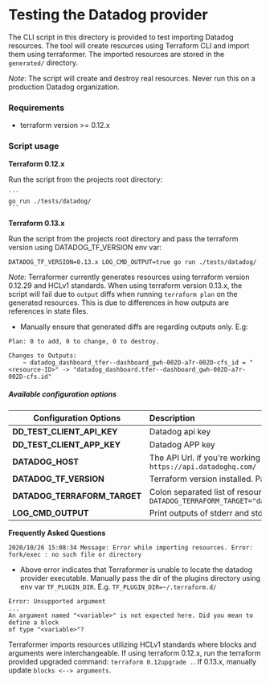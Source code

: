 # Testing the Datadog provider 

The CLI script in this directory is provided to test importing Datadog resources. The tool will create resources using Terraform CLI and import them using terraformer. The imported resources are stored in the `generated/` directory.

_Note_: The script will create and destroy real resources. Never run this on a production Datadog organization.

### Requirements 
* terraform version >= 0.12.x

### Script usage

**Terraform 0.12.x**

   Run the script from the projects root directory:
    
    ```
    go run ./tests/datadog/
    ``` 

**Terraform 0.13.x**

Run the script from the projects root directory and pass the terraform version using DATADOG_TF_VERSION env var:

```
DATADOG_TF_VERSION=0.13.x LOG_CMD_OUTPUT=true go run ./tests/datadog/
```
_Note:_ Terraformer currently generates resources using terraform version 0.12.29 and HCLv1 standards. When using terraform version 0.13.x, the script will fail due to `output` diffs when running `terraform plan` on the generated resources. This is due to differences in how outputs are references in state files.
   
- Manually ensure that generated diffs are regarding outputs only. E.g:
   
```
Plan: 0 to add, 0 to change, 0 to destroy.

Changes to Outputs:
    ~ datadog_dashboard_tfer--dashboard_gwh-002D-a7r-002D-cfs_id = "<resource-ID>" -> "datadog_dashboard.tfer--dashboard_gwh-002D-a7r-002D-cfs.id"
```

##### Available configuration options

| Configuration Options     | Description        |
| -------------             |:-------------      |
| **DD_TEST_CLIENT_API_KEY**    | Datadog api key      |
| **DD_TEST_CLIENT_APP_KEY**    | Datadog APP key      |
| **DATADOG_HOST**              | The API Url. if you're working with "EU" version of Datadog, use `https://api.datadoghq.eu/`. Default: `https://api.datadoghq.com/`      |
| **DATADOG_TF_VERSION**        | Terraform version installed. Pass the terraform version number if using Terraform version >= 0.13.x      |
| **DATADOG_TERRAFORM_TARGET**    | Colon separated list of resource addresses to [target](https://www.terraform.io/docs/commands/plan.html#resource-targeting). Example: `DATADOG_TERRAFORM_TARGET="datadog_dashboard.free_dashboard_example:datadog_monitor.monitor_example"`      |
| **LOG_CMD_OUTPUT**    | Print outputs of stderr and stdout from `terraform` commands. Default `false`      |


**Frequently Asked Questions**

```
2020/10/26 15:08:34 Message: Error while importing resources. Error: fork/exec : no such file or directory
```
- Above error indicates that Terraformer is unable to locate the datadog provider executable. Manually pass the dir of the plugins directory using env var `TF_PLUGIN_DIR`. E.g. `TF_PLUGIN_DIR=~/.terraform.d/`

```
Error: Unsupported argument
...
An argument named "<variable>" is not expected here. Did you mean to define a block
of type "<variable>"?
```

Terraformer imports resources utilizing HCLv1 standards where blocks and arguments were interchangeable. If using terraform 0.12.x, run the terraform provided upgraded command: `terraform 0.12upgrade .`. If 0.13.x, manually update `blocks <--> arguments`.
